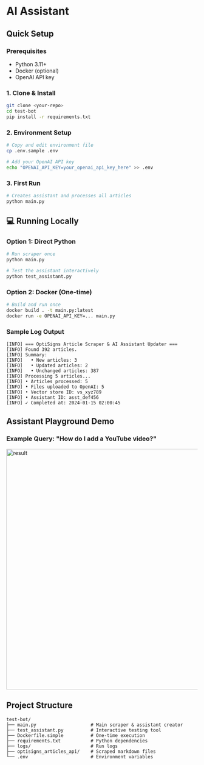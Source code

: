 # AI Assistant

## Quick Setup

### Prerequisites
- Python 3.11+
- Docker (optional)
- OpenAI API key

### 1. Clone & Install
```bash
git clone <your-repo>
cd test-bot
pip install -r requirements.txt
```

### 2. Environment Setup
```bash
# Copy and edit environment file
cp .env.sample .env

# Add your OpenAI API key
echo "OPENAI_API_KEY=your_openai_api_key_here" >> .env
```

### 3. First Run
```bash
# Creates assistant and processes all articles
python main.py
```

## 💻 Running Locally

### Option 1: Direct Python
```bash
# Run scraper once
python main.py

# Test the assistant interactively
python test_assistant.py
```

### Option 2: Docker (One-time)
```bash
# Build and run once
docker build . -t main.py:latest
docker run -e OPENAI_API_KEY=... main.py
```

### Sample Log Output
```
[INFO] === OptiSigns Article Scraper & AI Assistant Updater ===
[INFO] Found 392 articles.
[INFO] Summary:
[INFO]   • New articles: 3
[INFO]   • Updated articles: 2  
[INFO]   • Unchanged articles: 387
[INFO] Processing 5 articles...
[INFO] • Articles processed: 5
[INFO] • Files uploaded to OpenAI: 5
[INFO] • Vector store ID: vs_xyz789
[INFO] • Assistant ID: asst_def456
[INFO] ✓ Completed at: 2024-01-15 02:00:45
```

## Assistant Playground Demo

### Example Query: "How do I add a YouTube video?"

<img width="1566" height="632" alt="result" src="https://github.com/user-attachments/assets/00f73dfa-1593-4087-9fb0-e3610e6b3588" />


## Project Structure
```
test-bot/
├── main.py                    # Main scraper & assistant creator
├── test_assistant.py          # Interactive testing tool
├── Dockerfile.simple          # One-time execution
├── requirements.txt           # Python dependencies
├── logs/                      # Run logs
├── optisigns_articles_api/    # Scraped markdown files
└── .env                       # Environment variables
```
